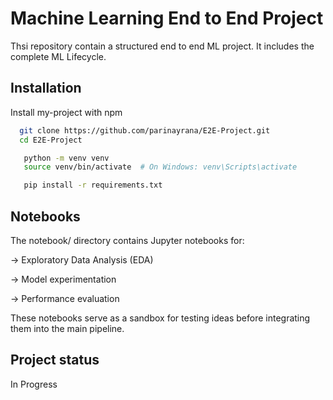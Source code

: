 # Machine Learning End to End Project

Thsi repository contain a structured end to end ML project. It includes the complete ML Lifecycle.




## Installation

Install my-project with npm

```bash
  git clone https://github.com/parinayrana/E2E-Project.git
  cd E2E-Project

```
```bash
   python -m venv venv
   source venv/bin/activate  # On Windows: venv\Scripts\activate
```
```bash
   pip install -r requirements.txt

```

## Notebooks

The notebook/ directory contains Jupyter notebooks for:

-> Exploratory Data Analysis (EDA)

-> Model experimentation

-> Performance evaluation

These notebooks serve as a sandbox for testing ideas before integrating them into the main pipeline.


## Project status

In Progress

